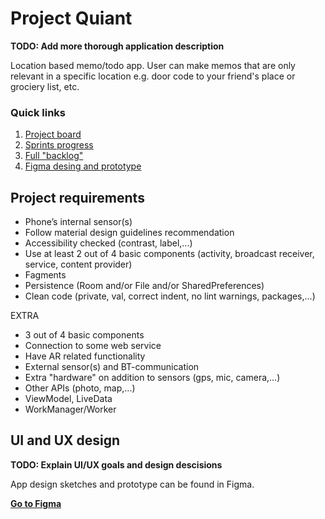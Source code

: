 # Project Quiant

**TODO: Add more thorough application description**

Location based memo/todo app. User can make memos that are only relevant in a specific location e.g. door code to your friend's place or grociery list, etc.

### Quick links
1. [Project board](https://github.com/joonasmkauppinen/project-quaint/projects/1)
2. [Sprints progress](https://github.com/joonasmkauppinen/project-quaint/milestones?direction=asc&sort=due_date&state=open)
3. [Full "backlog"](https://github.com/joonasmkauppinen/project-quaint/issues?utf8=%E2%9C%93&q=is%3Aissue)
4. [Figma desing and prototype](https://www.figma.com/file/rgG0AiB6GlTC68sX7RCXSs/Project-Quaint?node-id=0%3A1)


## Project requirements

* Phone’s internal sensor(s)
* Follow material design guidelines recommendation
* Accessibility checked (contrast, label,...)
* Use at least 2 out of 4 basic components (activity, broadcast receiver, service, content provider)
* Fagments
* Persistence (Room and/or File and/or SharedPreferences)
* Clean code (private, val, correct indent, no lint warnings, packages,...)

EXTRA
* 3 out of 4 basic components
* Connection to some web service
* Have AR related functionality
* External sensor(s) and BT-communication
* Extra "hardware" on addition to sensors (gps, mic, camera,...)
* Other APIs (photo, map,...)
* ViewModel, LiveData
* WorkManager/Worker

## UI and UX design

**TODO: Explain UI/UX goals and design descisions**

App design sketches and prototype can be found in Figma.

**[Go to Figma](https://www.figma.com/file/rgG0AiB6GlTC68sX7RCXSs/Project-Quaint?node-id=0%3A1)**
